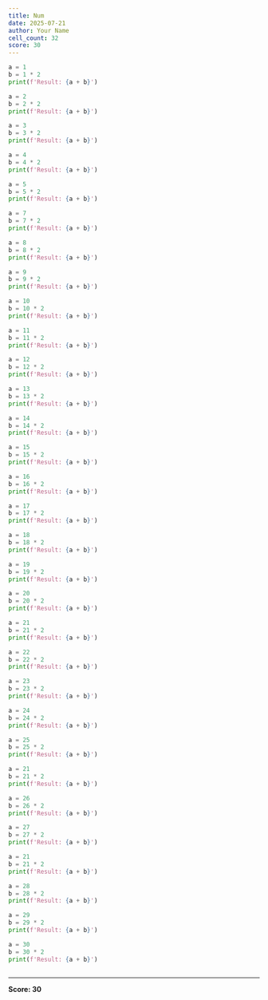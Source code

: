 ```yaml
---
title: Num
date: 2025-07-21
author: Your Name
cell_count: 32
score: 30
---
```


```python
a = 1
b = 1 * 2
print(f'Result: {a + b}')
```


```python
a = 2
b = 2 * 2
print(f'Result: {a + b}')
```


```python
a = 3
b = 3 * 2
print(f'Result: {a + b}')
```


```python
a = 4
b = 4 * 2
print(f'Result: {a + b}')
```


```python
a = 5
b = 5 * 2
print(f'Result: {a + b}')
```


```python
a = 7
b = 7 * 2
print(f'Result: {a + b}')
```


```python
a = 8
b = 8 * 2
print(f'Result: {a + b}')
```


```python
a = 9
b = 9 * 2
print(f'Result: {a + b}')
```


```python
a = 10
b = 10 * 2
print(f'Result: {a + b}')
```


```python
a = 11
b = 11 * 2
print(f'Result: {a + b}')
```


```python
a = 12
b = 12 * 2
print(f'Result: {a + b}')
```


```python
a = 13
b = 13 * 2
print(f'Result: {a + b}')
```


```python
a = 14
b = 14 * 2
print(f'Result: {a + b}')
```


```python
a = 15
b = 15 * 2
print(f'Result: {a + b}')
```


```python
a = 16
b = 16 * 2
print(f'Result: {a + b}')
```


```python
a = 17
b = 17 * 2
print(f'Result: {a + b}')
```


```python
a = 18
b = 18 * 2
print(f'Result: {a + b}')
```


```python
a = 19
b = 19 * 2
print(f'Result: {a + b}')
```


```python
a = 20
b = 20 * 2
print(f'Result: {a + b}')
```


```python
a = 21
b = 21 * 2
print(f'Result: {a + b}')
```


```python
a = 22
b = 22 * 2
print(f'Result: {a + b}')
```


```python
a = 23
b = 23 * 2
print(f'Result: {a + b}')
```


```python
a = 24
b = 24 * 2
print(f'Result: {a + b}')
```


```python
a = 25
b = 25 * 2
print(f'Result: {a + b}')
```


```python
a = 21
b = 21 * 2
print(f'Result: {a + b}')
```


```python
a = 26
b = 26 * 2
print(f'Result: {a + b}')
```


```python
a = 27
b = 27 * 2
print(f'Result: {a + b}')
```


```python
a = 21
b = 21 * 2
print(f'Result: {a + b}')
```


```python
a = 28
b = 28 * 2
print(f'Result: {a + b}')
```


```python
a = 29
b = 29 * 2
print(f'Result: {a + b}')
```


```python
a = 30
b = 30 * 2
print(f'Result: {a + b}')
```


```python

```


---
**Score: 30**